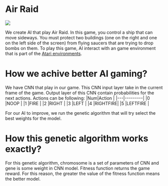 # Air Raid
![](https://www.gymlibrary.dev/_images/air_raid.gif)

We create AI that play Air Raid. In this game, you control a ship that can move sideways. You must protect two buildings (one on the right and one on the left side of the screen) from flying saucers that are trying to drop bombs on them. To play this game,  AI interact with an game environment that is part of the [Atari environments](https://www.gymlibrary.dev/environments/atari/).
# How we achive better AI gaming?
We have CNN that play in our game. This CNN input layer take in the current frame of the game. Output layer of this CNN contain probabilities for the next actions.
Actions can be following:
|Num|Action   |
|---|---------|
|0  |NOOP     |
|1  |FIRE     |
|2  |RIGHT    |
|3  |LEFT     |
|4  |RIGHTFIRE|
|5  |LEFTFIRE |

For our AI to improve, we run the genetic algorithm that will try select the best weights for the model.
# How this genetic algorithm works exactly?
For this genetic algorithm, chromosome is a set of parameters of CNN and gene is some weight in CNN model.
Fitness function returns the game reward. For this reason, the greater the value of the fitness function means the better model.
